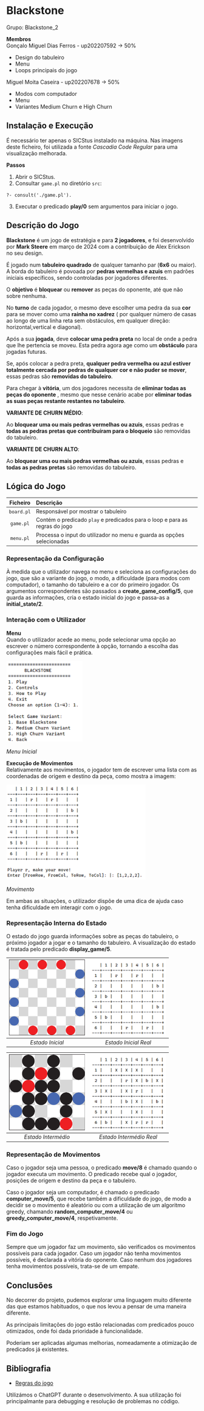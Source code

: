 # Blackstone

Grupo: Blackstone_2  

**Membros**  
Gonçalo Miguel Dias Ferros - up202207592 -> 50%  
- Design do tabuleiro
- Menu
- Loops principais do jogo

Miguel Moita Caseira - up202207678 -> 50%
- Modos com computador
- Menu
- Variantes Medium Churn e High Churn

## Instalação e Execução
É necessário ter apenas o SICStus instalado na máquina. Nas imagens deste ficheiro, foi utilizada a fonte *Cascadia Code Regular* para uma visualização melhorada. 

**Passos**  
1. Abrir o SICStus.
2. Consultar ```game.pl``` no diretório ```src```:  
```
?- consult('./game.pl').
```
3. Executar o predicado **play/0** sem argumentos para iniciar o jogo.

## Descrição do Jogo
**Blackstone** é um jogo de estratégia e para **2 jogadores**, e foi desenvolvido por **Mark Steere** em março de 2024 com a contribuição de Alex Erickson no seu design.

É jogado num **tabuleiro quadrado** de qualquer tamanho par (**6x6** ou maior). A borda do tabuleiro é povoada por **pedras vermelhas e azuis** em padrões iniciais específicos, sendo controladas por jogadores diferentes.

O **objetivo** é **bloquear** ou **remover** as peças do oponente, até que não sobre nenhuma. 

No **turno** de cada jogador, o mesmo deve escolher uma pedra da sua **cor** para se mover como uma **rainha no xadrez** ( por qualquer número de casas ao longo de uma linha reta sem obstáculos, em qualquer direção: horizontal,vertical e diagonal).

Após a sua **jogada**, deve **colocar uma pedra preta** no local de onde a pedra que lhe pertencia se moveu. Esta pedra agora age como um **obstáculo** para jogadas futuras.

Se, após colocar a pedra preta, **qualquer pedra vermelha ou azul estiver totalmente cercada por pedras de qualquer cor e não puder se mover**, essas pedras são **removidas do tabuleiro**.

Para chegar à **vitória**, um dos jogadores necessita de **eliminar todas as peças do oponente** , mesmo que nesse cenário acabe por **eliminar todas as suas peças restante restantes no tabuleiro**.

**VARIANTE DE CHURN MÉDIO**:

Ao **bloquear uma ou mais pedras vermelhas ou azuis**, essas pedras e **todas as pedras pretas que contribuíram para o bloqueio** são removidas do tabuleiro.

**VARIANTE DE CHURN ALTO**:

Ao **bloquear uma ou mais pedras vermelhas ou azuis**, essas pedras e **todas as pedras pretas** são removidas do tabuleiro.

## Lógica do Jogo

|   Ficheiro   | Descrição |
|   :--:   |:--|
|`board.pl`|Responsável por mostrar o tabuleiro| 
|`game.pl` |Contém o predicado ```play``` e predicados para o loop e para as regras do jogo| 
|`menu.pl` |Processa o input do utilizador no menu e guarda as opções selecionadas| 

### Representação da Configuração 
À medida que o utilizador navega no menu e seleciona as configurações do jogo, que são a variante do jogo, o modo, a dificuldade (para modos com computador), o tamanho do tabuleiro e a cor do primeiro jogador. Os argumentos correspondentes são passados a **create_game_config/5**, que guarda as informações, cria o estado inicial do jogo e passa-as a **initial_state/2**.

### Interação com o Utilizador
**Menu**  
Quando o utilizador acede ao menu, pode selecionar uma opção ao escrever o número correspondente à opção, tornando a escolha das configurações mais fácil e prática. 

<img src="img/menu.png" alt="Menu" width="200px">  

*Menu Inicial*

**Execução de Movimentos**  
Relativamente aos movimentos, o jogador tem de escrever uma lista com as coordenadas de origem e destino da peça, como mostra a imagem:

<img src="img/movimento.png" alt="Movimento" height="250px">  

*Movimento*

Em ambas as situações, o utilizador dispõe de uma dica de ajuda caso tenha dificuldade em interagir com o jogo.

### Representação Interna do Estado  
O estado do jogo guarda informações sobre as peças do tabuleiro, o próximo jogador a jogar e o tamanho do tabuleiro. A visualização do estado é tratada pelo predicado **display_game/5**.

| <img src="img/estado_inicial.png" alt="Estado Inicial" width="200px"> | <img src="img/estado_inicial_real.png" alt="Estado Intermédio" width="200px" height="200px"> |
|:--:|:--:|
| *Estado Inicial* | *Estado Inicial Real* |

| <img src="img/estado_intermedio.png" alt="Estado Inicial" width="200px"> | <img src="img/estado_intermedio_real.png" alt="Estado Intermédio" width="200px" height="200px"> |
|:--:|:--:|
| *Estado Intermédio* | *Estado Intermédio Real* |

### Representação de Movimentos
Caso o jogador seja uma pessoa, o predicado **move/8** é chamado quando o jogador executa um movimento. O predicado recebe qual o jogador, posições de origem e destino da peça e o tabuleiro.

Caso o jogador seja um computador, é chamado o predicado **computer_move/5**, que recebe também a dificuldade do jogo, de modo a decidir se o movimento é aleatório ou com a utilização de um algoritmo greedy, chamando **random_computer_move/4** ou **greedy_computer_move/4**, respetivamente.

### Fim do Jogo 
Sempre que um jogador faz um movimento, são verificados os movimentos possíveis para cada jogador. Caso um jogador não tenha movimentos possíveis, é declarada a vitória do oponente. Caso nenhum dos jogadores tenha movimentos possíveis, trata-se de um empate. 

## Conclusões  
No decorrer do projeto, pudemos explorar uma linguagem muito diferente das que estamos habituados, o que nos levou a pensar de uma maneira diferente.  

As principais limitações do jogo estão relacionadas com predicados pouco otimizados, onde foi dada prioridade à funcionalidade.

Poderiam ser aplicadas algumas melhorias, nomeadamente a otimização de predicados já existentes.

## Bibliografia
- [Regras do jogo](https://www.marksteeregames.com/Blackstone_rules.pdf)  

Utilizámos o ChatGPT durante o desenvolvimento. A sua utilização foi principalmante para debugging e resolução de problemas no código.
